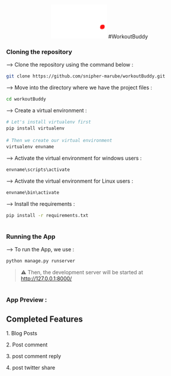 <div  align="center">
  <img width="30%" src="https://github.com/snipher-marube/workoutBuddy/blob/master/static/images/img/logo.png">
  #WorkoutBuddy
</div>


### Cloning the repository

--> Clone the repository using the command below :
```bash
git clone https://github.com/snipher-marube/workoutBuddy.git

```

--> Move into the directory where we have the project files : 
```bash
cd workoutBuddy

```

--> Create a virtual environment :
```bash
# Let's install virtualenv first
pip install virtualenv

# Then we create our virtual environment
virtualenv envname

```

--> Activate the virtual environment for windows users :
```bash
envname\scripts\activate

```

--> Activate the virtual environment for Linux users :
```bash
envname\bin\activate

```

--> Install the requirements :
```bash
pip install -r requirements.txt

```

#

### Running the App

--> To run the App, we use :
```bash
python manage.py runserver

```

> ⚠ Then, the development server will be started at http://127.0.0.1:8000/

#

### App Preview :

<h2>Completed Features</h2>
  <p> 1. Blog Posts </p>
  <p> 2. Post comment </p>
  <p> 3. post comment reply </p>
  <p> 4. post twitter share </p>
  



